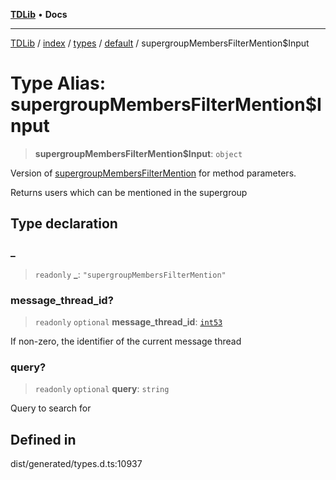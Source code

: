[**TDLib**](../../../../../../README.md) • **Docs**

***

[TDLib](../../../../../../modules.md) / [index](../../../../../README.md) / [types](../../../README.md) / [default](../README.md) / supergroupMembersFilterMention$Input

# Type Alias: supergroupMembersFilterMention$Input

> **supergroupMembersFilterMention$Input**: `object`

Version of [supergroupMembersFilterMention](supergroupMembersFilterMention.md) for method parameters.

Returns users which can be mentioned in the supergroup

## Type declaration

### \_

> `readonly` **\_**: `"supergroupMembersFilterMention"`

### message\_thread\_id?

> `readonly` `optional` **message\_thread\_id**: [`int53`](int53.md)

If non-zero, the identifier of the current message thread

### query?

> `readonly` `optional` **query**: `string`

Query to search for

## Defined in

dist/generated/types.d.ts:10937
